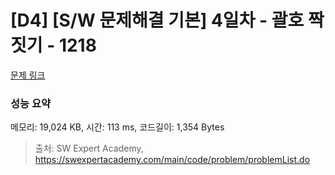 # [D4] [S/W 문제해결 기본] 4일차 - 괄호 짝짓기 - 1218 

[문제 링크](https://swexpertacademy.com/main/code/problem/problemDetail.do?contestProbId=AV14eWb6AAkCFAYD) 

### 성능 요약

메모리: 19,024 KB, 시간: 113 ms, 코드길이: 1,354 Bytes



> 출처: SW Expert Academy, https://swexpertacademy.com/main/code/problem/problemList.do